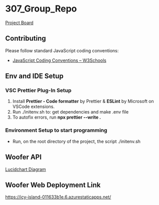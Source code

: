 # 307_Group_Repo

[Project Board](https://github.com/users/ainsleyward/projects/1)

## Contributing

Please follow standard JavaScript coding conventions:

- [JavaScript Coding Conventions – W3Schools](https://www.w3schools.com/js/js_conventions.asp)

## Env and IDE Setup

### VSC Prettier Plug-In Setup

1. Install **Prettier - Code formatter** by Prettier & **ESLint** by Microsoft on VSCode extensions.
2. Run ./initenv.sh to: get dependencies and make .env file
3. To autofix errors, run **npx prettier --write .**

### Environment Setup to start programming

- Run, on the root directory of the project, the script ./initenv.sh

## Woofer API

[Lucidchart Diagram](https://lucid.app/lucidchart/e520feb5-0120-464d-a370-7f7286b0e6d3/edit?viewport_loc=88%2C-225%2C441%2C871%2C0_0&invitationId=inv_9651b60a-3364-43ad-929a-471e51b4ee7e)

## Woofer Web Deployment Link

https://icy-island-011633b1e.6.azurestaticapps.net/
